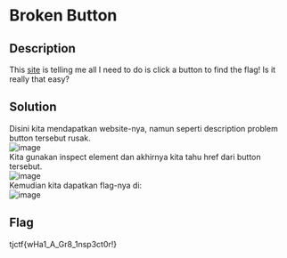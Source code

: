 # Broken Button
## Description 
This <a href=http://broken_button.tjctf.org/>site</a> is telling me all I need to do is click a button to find the flag! Is it really that easy?

## Solution
Disini kita mendapatkan website-nya, namun seperti description problem button tersebut rusak.
<br>
![image](https://user-images.githubusercontent.com/61267430/83209971-d2f0b700-a183-11ea-8956-d1e6a791d996.png)
<br>
Kita gunakan inspect element dan akhirnya kita tahu href dari button tersebut.
<br>
![image](https://user-images.githubusercontent.com/61267430/83210533-53fc7e00-a185-11ea-97bf-44913078f61b.png)
<br>
Kemudian kita dapatkan flag-nya di:
<br>
![image](https://user-images.githubusercontent.com/61267430/83210715-c66d5e00-a185-11ea-805b-501382fe0cef.png)
<br>

## Flag
tjctf{wHa1_A_Gr8_1nsp3ct0r!}